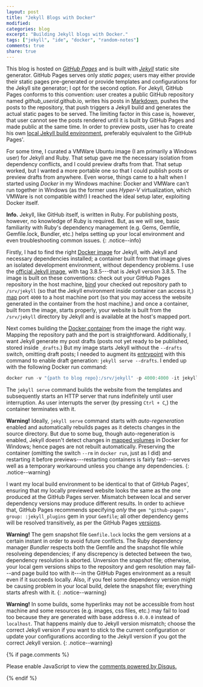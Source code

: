 ```yaml
---
layout: post
title: "Jekyll Blogs with Docker"
modified:
categories: blog
excerpt: "Building Jekyll blogs with Docker."
tags: ["jekyll", "ide", "docker", "random-notes"]
comments: true
share: true
---
```


This blog is hosted on [_GitHub Pages_](https://pages.github.com) and is built with [_Jekyll_](https://jekyllrb.com) static site generator. GitHub Pages serves only _static pages_; users may either provide their static pages pre-generated or provide templates and configurations for the Jekyll site generator; I opt for the second option. For Jekyll, GitHub Pages conforms to this convention: user creates a public GitHub repository named _github\_userid_.github.io, writes his posts in [Markdown](https://www.markdownguide.org/getting-started), pushes the posts to the repository, that push triggers a Jekyll build and generates the actual static pages to be served. The limiting factor in this case is, however, that user cannot see the posts rendered until it is built by GitHub Pages and made public at the same time. In order to preview posts, user has to create his own [local Jekyll build environment](https://help.github.com/en/articles/setting-up-your-github-pages-site-locally-with-jekyll), preferably equivalent to the GitHub Pages'.

For some time, I curated a VMWare Ubuntu image (I am primarily a Windows user) for Jekyll and Ruby. That setup gave me the necessary isolation from dependency conflicts, and I could preview drafts from that. That setup worked, but I wanted a more portable one so that I could publish posts or preview drafts from anywhere. Even worse, things came to a halt when I started using _Docker_ in my Windows machine: Docker and VMWare can't run together in Windows (as the former uses _Hyper-V_ virtualization, which VMWare is not compatible with!) I reached the ideal setup later, exploiting Docker itself.

**Info.** Jekyll, like GitHub itself, is written in Ruby. For publishing posts, however, no knowledge of Ruby is required. But, as we will see, basic familiarity with Ruby's dependency management (e.g. Gems, Gemfile, Gemfile.lock, Bundler, etc.) helps setting up your local environment and even troubleshooting common issues.
{: .notice--info}

Firstly, I had to find the right [Docker image](https://docs.docker.com/glossary/?term=IMAGE) for Jekyll, with Jekyll and necessary dependencies installed; a container built from that image gives an isolated development environment, without dependency problems. I use the [official Jekyll image](https://hub.docker.com/r/jekyll/jekyll), with tag 3.8.5---that is Jekyll version 3.8.5. The image is built on these conventions: check out your GitHub Pages repository in the host machine, [bind](https://docs.docker.com/storage/volumes/) your checked out repository path to `/srv/jekyll` (so that the Jekyll environment inside container can access it,) [map](https://docs.docker.com/config/containers/container-networking/#published-ports) port `4000` to a host machine port (so that you may access the website generated in the container from the host machine,) and once a container, built from the image, starts properly, your website is built from the `/srv/jekyll` directory by Jekyll and is available at the host's mapped port. 

Next comes building the [Docker container](https://docs.docker.com/glossary/?term=CONTAINER) from the image the right way. Mapping the repository path and the port is straightforward. Additionally, I want Jekyll generate my post drafts (posts not yet ready to be published, stored inside `_drafts`.) But my image starts Jekyll without the `--drafts` switch, omitting draft posts; I needed to augment its [entrypoint](https://docs.docker.com/glossary/?term=ENTRYPOINT) with this command to enable draft generation: `jekyll serve --drafts`. I ended up with the following Docker run command:

```powershell
docker run -v "{path to blog repo}:/srv/jekyll" -p 4000:4000 -it jekyll/jekyll:3.8.5 /bin/bash -c "jekyll serve --drafts"
```

The `jekyll serve` command builds the website from the templates and subsequently starts an HTTP server that runs indefinitely until user interruption. As user interrupts the server (by pressing `Ctrl + C`,) the container terminates with it.

**Warning!** Ideally, `jekyll serve` command starts with _auto-regeneration_ enabled and automatically rebuilds pages as it detects changes in the source directory. But due to some bug, though auto-regeneration is enabled, Jekyll doesn't detect changes in [mapped volumes](https://docs.docker.com/storage/volumes/) in Docker for Windows; hence pages are not rebuilt automatically. Preserving the container (omitting the switch `--rm` in `docker run`, just as I did) and restarting it before previews---restarting containers is fairly fast---serves well as a temporary workaround unless you change any dependencies.
{: .notice--warning}

I want my local build environment to be identical to that of GitHub Pages', ensuring that my locally previewed website looks the same as the one produced at the GitHub Pages server. Mismatch between local and server dependency versions may produce different results. In order to achieve that, GitHub Pages recommends specifying _only_ the `gem "github-pages", group: :jekyll_plugins` gem in your `Gemfile`; all other dependency gems will be resolved transitively, as per the GitHub Pages [versions](https://pages.github.com/versions/).

**Warning!** The gem snapshot file `Gemfile.lock` locks the gem versions at a certain instant in order to avoid future conflicts. The Ruby dependency manager _Bundler_ respects both the Gemfile and the snapshot file while resolveing dependencies; if any discrepency is detected between the two, dependency resolution is aborted. Unversion the snapshot file; otherwise, your local gem versions ships to the repository and gem resolution may fail---and page build too with it---in the GitHub Pages environment as a result even if it succeeds locally. Also, if you feel some dependency version might be causing problem in your local build, delete the snapshot file; everything starts afresh with it.
{: .notice--warning}

**Warning!** In some builds, some hyperlinks may not be accessible from host machine and some resources (e.g. images, css files, etc.) may fail to load too because they are generated with base address `0.0.0.0` instead of `localhost`. That happens mainly due to Jekyll version mismatch; choose the correct Jekyll version if you want to stick to the current configuration or update your configurations according to the Jekyll version if you got the correct Jekyll version.
{: .notice--warning}


{% if page.comments %}
<div id="disqus_thread"></div>
<script type="text/javascript">
    /* * * CONFIGURATION VARIABLES * * */
    var disqus_shortname = 'fnasim';
    
    /* * * DON'T EDIT BELOW THIS LINE * * */
    (function() {
        var dsq = document.createElement('script'); dsq.type = 'text/javascript'; dsq.async = true;
        dsq.src = '//' + disqus_shortname + '.disqus.com/embed.js';
        (document.getElementsByTagName('head')[0] || document.getElementsByTagName('body')[0]).appendChild(dsq);
    })();
</script>
<noscript>Please enable JavaScript to view the <a href="https://disqus.com/?ref_noscript" rel="nofollow">comments powered by Disqus.</a></noscript>

{% endif %}
